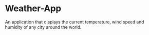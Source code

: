 # Weather-App
An application that displays the current temperature, wind speed and humidity of any city around the world.
